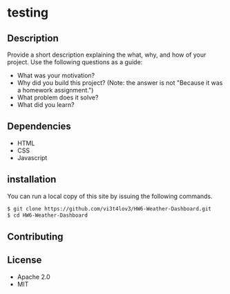 
# testing

## Description

Provide a short description explaining the what, why, and how of your project. Use the following questions as a guide:

- What was your motivation?
- Why did you build this project? (Note: the answer is not "Because it was a homework assignment.")
- What problem does it solve?
- What did you learn?


## Dependencies

- HTML
- CSS
- Javascript

## installation

You can run a local copy of this site by issuing the following commands. 
```bash
$ git clone https://github.com/vi3t4lov3/HW6-Weather-Dashboard.git
$ cd HW6-Weather-Dashboard
```


## Contributing

## License

- Apache 2.0
- MIT
